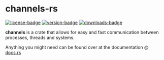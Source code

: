 [crates-io]: https://crates.io/crates/channels

[license-badge]: https://img.shields.io/crates/l/channels?style=for-the-badge
[version-badge]: https://img.shields.io/crates/v/channels?style=for-the-badge
[downloads-badge]: https://img.shields.io/crates/d/channels?style=for-the-badge

# **channels-rs**

[![license-badge]][crates-io]
[![version-badge]][crates-io]
[![downloads-badge]][crates-io]

**channels** is a crate that allows for easy and fast communication between processes, threads and systems.

Anything you might need can be found over at the documentation @ [docs.rs](https://docs.rs/channels)
